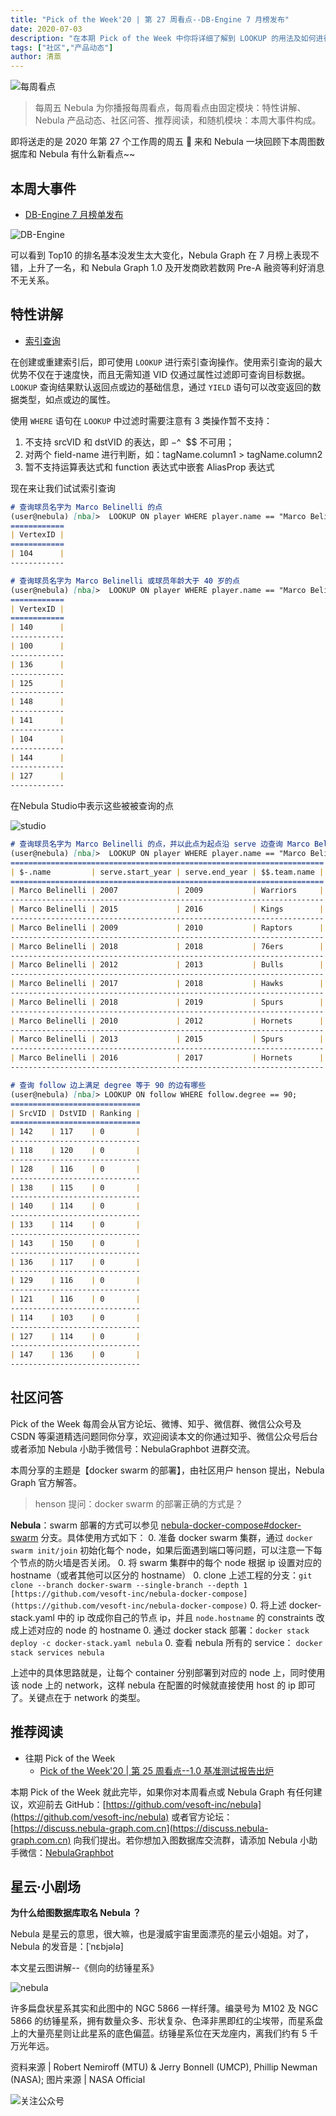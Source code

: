 ```yaml
---
title: "Pick of the Week'20 | 第 27 周看点--DB-Engine 7 月榜发布"
date: 2020-07-03
description: "在本期 Pick of the Week 中你将详细了解到 LOOKUP 的用法及如何进行 docker swarm 的部署"
tags: ["社区","产品动态"]
author: 清蒸
---
```


![每周看点](https://www-cdn.nebula-graph.com.cn/nebula-blog/PotW.png)

> 每周五 Nebula 为你播报每周看点，每周看点由固定模块：特性讲解、Nebula 产品动态、社区问答、推荐阅读，和随机模块：本周大事件构成。

即将送走的是 2020 年第 27 个工作周的周五 🌝 来和 Nebula 一块回顾下本周图数据库和 Nebula 有什么新看点~~

## 本周大事件

- [DB-Engine 7 月榜单发布](https://db-engines.com/en/ranking/graph+dbms)

![DB-Engine](https://www-cdn.nebula-graph.com.cn/nebula-blog/DB-Engine.png)

可以看到 Top10 的排名基本没发生太大变化，Nebula Graph 在 7 月榜上表现不错，上升了一名，和 Nebula Graph 1.0 及开发商欧若数网 Pre-A 融资等利好消息不无关系。

## 特性讲解

- [索引查询](https://docs.nebula-graph.com.cn/manual-CN/2.query-language/4.statement-syntax/1.data-definition-statements/)

在创建或重建索引后，即可使用 `LOOKUP` 进行索引查询操作。使用索引查询的最大优势不仅在于速度快，而且无需知道 VID 仅通过属性过滤即可查询目标数据。 
`LOOKUP` 查询结果默认返回点或边的基础信息，通过 `YIELD` 语句可以改变返回的数据类型，如点或边的属性。

使用 `WHERE` 语句在 `LOOKUP` 中过滤时需要注意有 3 类操作暂不支持：
1. 不支持 srcVID 和 dstVID 的表达，即 $-  $^  $$ 不可用；
1. 对两个 field-name 进行判断，如：tagName.column1 > tagName.column2
1. 暂不支持运算表达式和 function 表达式中嵌套 AliasProp 表达式

现在来让我们试试索引查询

```markdown
# 查询球员名字为 Marco Belinelli 的点
(user@nebula) [nba]>  LOOKUP ON player WHERE player.name == "Marco Belinelli";
============
| VertexID |
============
| 104      |
------------
```
```markdown
# 查询球员名字为 Marco Belinelli 或球员年龄大于 40 岁的点
(user@nebula) [nba]>  LOOKUP ON player WHERE player.name == "Marco Belinelli" OR player.age > 40;
============
| VertexID |
============
| 140      |
------------
| 100      |
------------
| 136      |
------------
| 125      |
------------
| 148      |
------------
| 141      |
------------
| 104      |
------------
| 144      |
------------
| 127      |
------------
```
在Nebula Studio中表示这些被被查询的点

![studio](https://www-cdn.nebula-graph.com.cn/nebula-blog/studio.png)

```markdown
# 查询球员名字为 Marco Belinelli 的点，并以此点为起点沿 serve 边查询 Marco Belinelli 的服役经历 
(user@nebula) [nba]>  LOOKUP ON player WHERE player.name == "Marco Belinelli" YIELD player.name AS name | GO FROM $-.VertexID OVER serve YIELD $-.name, serve.start_year, serve.end_year, $$.team.name; 
====================================================================== 
| $-.name         | serve.start_year | serve.end_year | $$.team.name | 
====================================================================== 
| Marco Belinelli | 2007             | 2009           | Warriors     | 
---------------------------------------------------------------------- 
| Marco Belinelli | 2015             | 2016           | Kings        | 
---------------------------------------------------------------------- 
| Marco Belinelli | 2009             | 2010           | Raptors      | 
---------------------------------------------------------------------- 
| Marco Belinelli | 2018             | 2018           | 76ers        | 
---------------------------------------------------------------------- 
| Marco Belinelli | 2012             | 2013           | Bulls        | 
---------------------------------------------------------------------- 
| Marco Belinelli | 2017             | 2018           | Hawks        | 
---------------------------------------------------------------------- 
| Marco Belinelli | 2018             | 2019           | Spurs        | 
---------------------------------------------------------------------- 
| Marco Belinelli | 2010             | 2012           | Hornets      | 
---------------------------------------------------------------------- 
| Marco Belinelli | 2013             | 2015           | Spurs        | 
---------------------------------------------------------------------- 
| Marco Belinelli | 2016             | 2017           | Hornets      |
---------------------------------------------------------------------- 
```
```markdown
# 查询 follow 边上满足 degree 等于 90 的边有哪些 
(user@nebula) [nba]> LOOKUP ON follow WHERE follow.degree == 90; 
============================= 
| SrcVID | DstVID | Ranking | 
============================= 
| 142    | 117    | 0       | 
----------------------------- 
| 118    | 120    | 0       | 
----------------------------- 
| 128    | 116    | 0       | 
----------------------------- 
| 138    | 115    | 0       | 
----------------------------- 
| 140    | 114    | 0       | 
----------------------------- 
| 133    | 114    | 0       | 
----------------------------- 
| 143    | 150    | 0       | 
----------------------------- 
| 136    | 117    | 0       | 
----------------------------- 
| 129    | 116    | 0       | 
----------------------------- 
| 121    | 116    | 0       | 
----------------------------- 
| 114    | 103    | 0       | 
----------------------------- 
| 127    | 114    | 0       | 
----------------------------- 
| 147    | 136    | 0       |
----------------------------- 
```
## 社区问答
Pick of the Week 每周会从官方论坛、微博、知乎、微信群、微信公众号及 CSDN 等渠道精选问题同你分享，欢迎阅读本文的你通过知乎、微信公众号后台或者添加 Nebula 小助手微信号：NebulaGraphbot 进群交流。

本周分享的主题是【docker swarm 的部署】，由社区用户 henson 提出，Nebula Graph 官方解答。

> henson 提问：docker swarm 的部署正确的方式是？

**Nebula**：swarm 部署的方式可以参见 [nebula-docker-compose#docker-swarm](https://github.com/vesoft-inc/nebula-docker-compose/blob/docker-swarm/docker-stack.yaml) 分支。具体使用方式如下：
0. 准备 docker swarm 集群，通过 `docker swarm init/join` 初始化每个 node，如果后面遇到端口等问题，可以注意一下每个节点的防火墙是否关闭。
0. 将 swarm 集群中的每个 node 根据 ip 设置对应的 hostname（或者其他可以区分的 hostname）
0. clone 上述工程的分支：`git clone --branch docker-swarm --single-branch --depth 1 [https://github.com/vesoft-inc/nebula-docker-compose](https://github.com/vesoft-inc/nebula-docker-compose)`
0. 将上述 docker-stack.yaml 中的 ip 改成你自己的节点 ip，并且 `node.hostname` 的 constraints 改成上述对应的 node 的 hostname
0. 通过 docker stack 部署：`docker stack deploy -c docker-stack.yaml nebula`
0. 查看 nebula 所有的 service： `docker stack services nebula`

上述中的具体思路就是，让每个 container 分别部署到对应的 node 上，同时使用该 node 上的 network，这样 nebula 在配置的时候就直接使用 host 的 ip 即可了。关键点在于 network 的类型。

## 推荐阅读

- 往期 Pick of the Week
   - [Pick of the Week'20 | 第 25 周看点--1.0 基准测试报告出炉](https://nebula-graph.com.cn/posts/nebula-graph-weekly-pickup-2020-06-19/)

本期 Pick of the Week 就此完毕，如果你对本周看点或 Nebula Graph 有任何建议，欢迎前去 GitHub：[https://github.com/vesoft-inc/nebula](https://github.com/vesoft-inc/nebula) 或者官方论坛：[https://discuss.nebula-graph.com.cn](https://discuss.nebula-graph.com.cn) 向我们提出。若你想加入图数据库交流群，请添加 Nebula 小助手微信：[NebulaGraphbot](https://nebula-blog.azureedge.net/nebula-blog/nbot.png)

## 星云·小剧场

**为什么给图数据库取名 Nebula ？**

Nebula 是星云的意思，很大嘛，也是漫威宇宙里面漂亮的星云小姐姐。对了，Nebula 的发音是：[ˈnɛbjələ]

本文星云图讲解--《侧向的纺锤星系》

![nebula](https://www-cdn.nebula-graph.com.cn/nebula-blog/nebula.jpeg)

许多扁盘状星系其实和此图中的 NGC 5866 一样纤薄。编录号为 M102 及 NGC 5866 的纺锤星系，拥有数量众多、形状复杂、色泽非黑即红的尘埃带，而星系盘上的大量亮星则让此星系的底色偏蓝。纺锤星系位在天龙座内，离我们约有 5 千万光年远。

资料来源 | Robert Nemiroff (MTU) & Jerry Bonnell (UMCP), Phillip Newman (NASA);
图片来源 | NASA Official

![关注公众号](https://www-cdn.nebula-graph.com.cn/nebula-blog/WeChatOffical.png)
